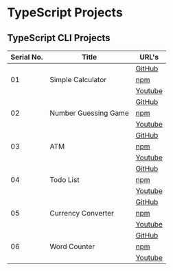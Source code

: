 # TypeScript Projects

## TypeScript CLI Projects

<table>
  <thead>
    <tr>
      <th>Serial No.</th>
      <th>Title</th>
      <th>URL's</th>
    </tr>
  </thead>
  <tbody>
    <!-- ***********************01*********************** -->
    <tr>
      <td rowspan="3">01</td>
      <td rowspan="3">Simple Calculator</td>
      <td rowspan="1">
        <a href="https://github.com/hassan-ak/wmd-ts-calculator" target="_blank">GitHub</a>
      </td>
    </tr>
    <tr>
      <td rowspan="1">
        <a href="https://www.npmjs.com/package/wmd-ts-calculator" target="_blank">npm</a>
      </td>
    </tr>
    <tr>
      <td rowspan="1">
        <a href="https://youtu.be/zSN2G2QyPlE" target="_blank">Youtube</a>
      </td>
    </tr>
    <!-- ***********************02*********************** -->
    <tr>
      <td rowspan="3">02</td>
      <td rowspan="3">Number Guessing Game</td>
      <td rowspan="1">
        <a href="https://github.com/hassan-ak/wmd-ts-number-game" target="_blank">GitHub</a>
      </td>
    </tr>
    <tr>
      <td rowspan="1">
        <a href="https://www.npmjs.com/package/wmd-ts-number-game" target="_blank">npm</a>
      </td>
    </tr>
    <tr>
      <td rowspan="1">
        <a href="https://youtu.be/ok95eqjwHj4" target="_blank">Youtube</a>
      </td>
    </tr>
    <!-- ***********************03*********************** -->
    <tr>
      <td rowspan="3">03</td>
      <td rowspan="3">ATM</td>
      <td rowspan="1">
        <a href="https://github.com/hassan-ak/wmd-ts-atm" target="_blank">GitHub</a>
      </td>
    </tr>
    <tr>
      <td rowspan="1">
        <a href="https://www.npmjs.com/package/wmd-ts-atm" target="_blank">npm</a>
      </td>
    </tr>
    <tr>
      <td rowspan="1">
        <a href="https://youtu.be/pcvOqZF_sQs" target="_blank">Youtube</a>
      </td>
    </tr>
    <!-- ***********************04*********************** -->
    <tr>
      <td rowspan="3">04</td>
      <td rowspan="3">Todo List</td>
      <td rowspan="1">
        <a href="https://github.com/hassan-ak/wmd-ts-todo-list" target="_blank">GitHub</a>
      </td>
    </tr>
    <tr>
      <td rowspan="1">
        <a href="https://www.npmjs.com/package/wmd-ts-todo-list" target="_blank">npm</a>
      </td>
    </tr>
    <tr>
      <td rowspan="1">
        <a href="https://youtu.be/2UL1xglz1t4" target="_blank">Youtube</a>
      </td>
    </tr>
    <!-- ***********************05*********************** -->
    <tr>
      <td rowspan="3">05</td>
      <td rowspan="3">Currency Converter</td>
      <td rowspan="1">
        <a href="https://github.com/hassan-ak/wmd-ts-currency-converter" target="_blank">GitHub</a>
      </td>
    </tr>
    <tr>
      <td rowspan="1">
        <a href="https://www.npmjs.com/package/wmd-ts-currency-converter" target="_blank">npm</a>
      </td>
    </tr>
    <tr>
      <td rowspan="1">
        <a href="https://youtu.be/I4Bc8bZMQLE" target="_blank">Youtube</a>
      </td>
    </tr>
    <!-- ***********************06*********************** -->
    <tr>
      <td rowspan="3">06</td>
      <td rowspan="3">Word Counter</td>
      <td rowspan="1">
        <a href="https://github.com/hassan-ak/wmd-ts-word-counter" target="_blank">GitHub</a>
      </td>
    </tr>
    <tr>
      <td rowspan="1">
        <a href="https://www.npmjs.com/package/wmd-ts-word-counter" target="_blank">npm</a>
      </td>
    </tr>
    <tr>
      <td rowspan="1">
        <a href="https://youtu.be/8AD0V1miKjs" target="_blank">Youtube</a>
      </td>
    </tr>
    <!-- ***********************00*********************** -->
  </tbody>
</table>


